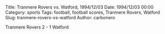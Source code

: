 Title: Tranmere Rovers vs. Watford, 1994/12/03
Date: 1994/12/03 00:00
Category: sports
Tags: football, football scores, Tranmere Rovers, Watford
Slug: tranmere-rovers-vs-watford
Author: carbonero


Tranmere Rovers 2 - 1 Watford
